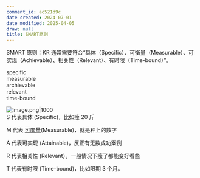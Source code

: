 ```yaml
---
comment_id: ac521d9c
date created: 2024-07-01
date modified: 2025-04-05
draw: null
title: SMART原则
---
```

SMART 原则：KR 通常需要符合“具体（Specific）、可衡量（Measurable）、可实现（Achievable）、相关性（Relevant）、有时限（Time-bound）”。

specific  
measurable  
archievable  
relevant  
time-bound

![image.png|1000](https://imagehosting4picgo.oss-cn-beijing.aliyuncs.com/imagehosting/fix-dir%2Fpicgo%2Fpicgo-clipboard-images%2F2024%2F07%2F01%2F15-54-42-47bb8d1ec11c959015f2d0abab51c8fe-20240701155441-e37176.png)  
S 代表具体 (Specific)，比如瘦 20 斤

M 代表 [可度量](https://www.zhihu.com/search?q=%E5%8F%AF%E5%BA%A6%E9%87%8F&search_source=Entity&hybrid_search_source=Entity&hybrid_search_extra=%7B%22sourceType%22%3A%22answer%22%2C%22sourceId%22%3A3537785563%7D)(Measurable)，就是秤上的数字

A 代表可实现 (Attainable)，反正有无数成功案例

R 代表相关性 (Relevant），一般情况下瘦了都能变好看些

T 代表有时限 (Time-bound)，比如限期 3 个月。
